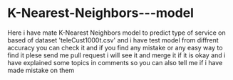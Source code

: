 # K-Nearest-Neighbors---model
Here  i have mate K-Nearest Neighbors  model to predict type of service on based of dataset 'teleCust1000t.csv' and i have test model from diffrent accuracy you can check it and if you find any mistake or any easy way to find it plese send me pull request i will see it and merge it if it is okay and i have explained some topics in comments so you can also tell me if i have made mistake on them 
